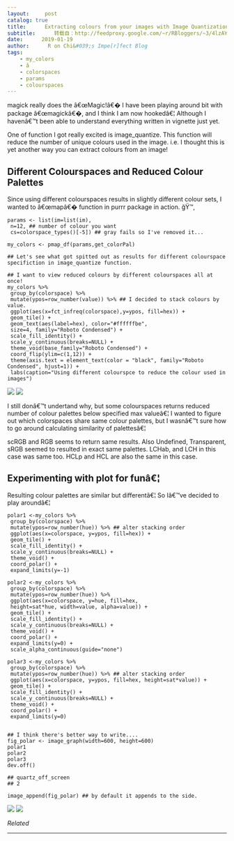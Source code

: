 ```yaml
---
layout:     post
catalog: true
title:      Extracting colours from your images with Image Quantization
subtitle:      转载自：http://feedproxy.google.com/~r/RBloggers/~3/4lzAY7TFLYI/
date:      2019-01-19
author:      R on Chi&#039;s Impe[r]fect Blog
tags:
    - my_colors
    - â
    - colorspaces
    - params
    - colourspaces
---
```







magick really does the â€œMagic!â€�
I have been playing around bit with package â€œmagickâ€�, and I think I am now hookedâ€¦ Although I havenâ€™t been able to understand everything written in vignette just yet.

One of function I got really excited is image_quantize. This function will reduce the number of unique colours used in the image. i.e. I thought this is yet another way you can extract colours from an image!

## Different Colourspaces and Reduced Colour Palettes

Since using different colourspaces results in slightly different colour sets, I wanted to â€œmapâ€� function in purrr package in action. ğŸ™‚

```
params <- list(im=list(im), 
 n=12, ## number of colour you want 
 cs=colorspace_types()[-5]) ## gray fails so I've removed it...

my_colors <- pmap_df(params,get_colorPal)

## Let's see what got spitted out as results for different colourspace specifiction in image_quantize function.

## I want to view reduced colours by different colourspaces all at once! 
my_colors %>% 
 group_by(colorspace) %>%
 mutate(ypos=row_number(value)) %>% ## I decided to stack colours by value. 
 ggplot(aes(x=fct_infreq(colorspace),y=ypos, fill=hex)) + 
 geom_tile() +
 geom_text(aes(label=hex), color="#ffffffbe", 
 size=4, family="Roboto Condensed") +
 scale_fill_identity() +
 scale_y_continuous(breaks=NULL) +
 theme_void(base_family="Roboto Condensed") +
 coord_flip(ylim=c(1,12)) +
 theme(axis.text = element_text(color = "black", family="Roboto Condensed", hjust=1)) +
 labs(caption="Using different colourspce to reduce the colour used in images")
```

![](https://i2.wp.com/chichacha.netlify.com/post/2019-01-19-extracting-colours-from-your-images-with-image-quantization_files/figure-html/ExperimentWithColourspace-1.png?w=450&ssl=1)
![](https://i2.wp.com/chichacha.netlify.com/post/2019-01-19-extracting-colours-from-your-images-with-image-quantization_files/figure-html/ExperimentWithColourspace-1.png?w=450&ssl=1)


I still donâ€™t undertand why, but some colourspaces returns reduced number of colour palettes below specified max valueâ€¦ I wanted to figure out which colorspaces share same colour palettes, but I wasnâ€™t sure how to go around calculating similarity of palettesâ€¦

scRGB and RGB seems to return same results. Also Undefined, Transparent, sRGB seemed to resulted in exact same palettes. LCHab, and LCH in this case was same too. HCLp and HCL are also the same in this case.

## Experimenting with plot for funâ€¦

Resulting colour palettes are similar but differentâ€¦ So Iâ€™ve decided to play aroundâ€¦

```
polar1 <-my_colors %>% 
 group_by(colorspace) %>%
 mutate(ypos=row_number(hue)) %>% ## alter stacking order
 ggplot(aes(x=colorspace, y=ypos, fill=hex)) +
 geom_tile() +
 scale_fill_identity() +
 scale_y_continuous(breaks=NULL) +
 theme_void() +
 coord_polar() +
 expand_limits(y=-1) 

polar2 <-my_colors %>% 
 group_by(colorspace) %>%
 mutate(ypos=row_number(hue)) %>% 
 ggplot(aes(x=colorspace, y=hue, fill=hex, 
 height=sat*hue, width=value, alpha=value)) +
 geom_tile() +
 scale_fill_identity() +
 scale_y_continuous(breaks=NULL) +
 theme_void() +
 coord_polar() +
 expand_limits(y=0) +
 scale_alpha_continuous(guide="none")

polar3 <-my_colors %>% 
 group_by(colorspace) %>%
 mutate(ypos=row_number(hue)) %>% ## alter stacking order
 ggplot(aes(x=colorspace, y=ypos, fill=hex, height=sat*value)) +
 geom_tile() +
 scale_fill_identity() +
 scale_y_continuous(breaks=NULL) +
 theme_void() +
 coord_polar() +
 expand_limits(y=0) 


## I think there's better way to write.... 
fig_polar <- image_graph(width=600, height=600) 
polar1
polar2
polar3
dev.off()
```

```
## quartz_off_screen 
## 2
```

```
image_append(fig_polar) ## by default it appends to the side. 
```

![](https://i1.wp.com/chichacha.netlify.com/post/2019-01-19-extracting-colours-from-your-images-with-image-quantization_files/figure-html/abstractArt-1.png?w=450&ssl=1)
![](https://i1.wp.com/chichacha.netlify.com/post/2019-01-19-extracting-colours-from-your-images-with-image-quantization_files/figure-html/abstractArt-1.png?w=450&ssl=1)



*Related*








---
